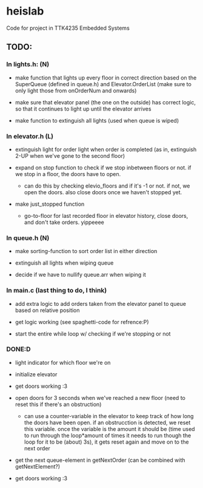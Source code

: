 # heislab
Code for project in TTK4235 Embedded Systems

## TODO:
### In lights.h: (N)
* make function that lights up every floor in correct direction based on the SuperQueue (defined in queue.h) and Elevator.OrderList (make sure to only light those from onOrderNum and onwards)

* make sure that elevator panel (the one on the outside) has correct logic, so that it continues to light up until the elevator arrives

* make function to extinguish all lights (used when queue is wiped)


### In elevator.h (L)

* extinguish light for order light when order is completed (as in, extinguish 2-UP when we've gone to the second floor)

* expand on stop function to check if we stop inbetween floors or not. if we stop in a floor, the doors have to open.
    * can do this by checking elevio_floors and if it's -1 or not. if not, we open the doors. also close doors once we haven't stopped yet.
* make just_stopped function
    * go-to-floor for last recorded floor in elevator history, close doors, and don't take orders. yippeeee


### In queue.h (N)
* make sorting-function to sort order list in either direction

* extinguish all lights when wiping queue

* decide if we have to nullify queue.arr when wiping it


### In main.c (last thing to do, I think)
* add extra logic to add orders taken from the elevator panel to queue based on relative position

* get logic working (see spaghetti-code for refrence:P)

* start the entire while loop w/ checking if we're stopping or not


### DONE:D
* light indicator for which floor we're on

* initialize elevator

* get doors working :3

* open doors for 3 seconds when we've reached a new floor (need to reset this if there's an obstruction)
    * can use a counter-variable in the elevator to keep track of how long the doors have been open. if an obstrucction is detected, we reset this variable. once the variable is the amount it should be (time used to run through the loop*amount of times it needs to run though the loop for it to be (about) 3s), it gets reset again and move on to the next order

* get the next queue-element in getNextOrder (can be combined with getNextElement?)

* get doors working :3